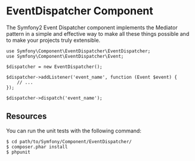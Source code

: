 EventDispatcher Component
=========================

The Symfony2 Event Dispatcher component implements the Mediator pattern
in a simple and effective way to make all these things possible and
to make your projects truly extensible.

    use Symfony\Component\EventDispatcher\EventDispatcher;
    use Symfony\Component\EventDispatcher\Event;

    $dispatcher = new EventDispatcher();

    $dispatcher->addListener('event_name', function (Event $event) {
        // ...
    });

    $dispatcher->dispatch('event_name');

Resources
---------

You can run the unit tests with the following command:

    $ cd path/to/Symfony/Component/EventDispatcher/
    $ composer.phar install
    $ phpunit
